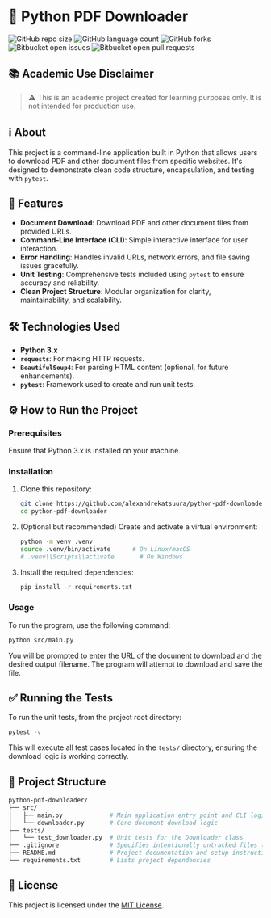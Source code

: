# 📝 Python PDF Downloader

![GitHub repo size](https://img.shields.io/github/repo-size/alexandrekatsuura/python-pdf-downloader?style=for-the-badge)
![GitHub language count](https://img.shields.io/github/languages/count/alexandrekatsuura/python-pdf-downloader?style=for-the-badge)
![GitHub forks](https://img.shields.io/github/forks/alexandrekatsuura/python-pdf-downloader?style=for-the-badge)
![Bitbucket open issues](https://img.shields.io/bitbucket/issues/alexandrekatsuura/python-pdf-downloader?style=for-the-badge)
![Bitbucket open pull requests](https://img.shields.io/bitbucket/pr-raw/alexandrekatsuura/python-pdf-downloader?style=for-the-badge)

## 📚 Academic Use Disclaimer

> ⚠️ This is an academic project created for learning purposes only.
> It is not intended for production use.

## ℹ️ About

This project is a command-line application built in Python that allows users to download PDF and other document files from specific websites. It's designed to demonstrate clean code structure, encapsulation, and testing with `pytest`.

## 🚀 Features

*   **Document Download**: Download PDF and other document files from provided URLs.
*   **Command-Line Interface (CLI)**: Simple interactive interface for user interaction.
*   **Error Handling**: Handles invalid URLs, network errors, and file saving issues gracefully.
*   **Unit Testing**: Comprehensive tests included using `pytest` to ensure accuracy and reliability.
*   **Clean Project Structure**: Modular organization for clarity, maintainability, and scalability.

## 🛠️ Technologies Used

*   **Python 3.x**
*   **`requests`**: For making HTTP requests.
*   **`BeautifulSoup4`**: For parsing HTML content (optional, for future enhancements).
*   **`pytest`**: Framework used to create and run unit tests.

## ⚙️ How to Run the Project

### Prerequisites

Ensure that Python 3.x is installed on your machine.

### Installation

1.  Clone this repository:

    ```bash
    git clone https://github.com/alexandrekatsuura/python-pdf-downloader
    cd python-pdf-downloader
    ```

2.  (Optional but recommended) Create and activate a virtual environment:

    ```bash
    python -m venv .venv
    source .venv/bin/activate      # On Linux/macOS
    # .venv\\Scripts\\activate       # On Windows
    ```

3.  Install the required dependencies:

    ```bash
    pip install -r requirements.txt
    ```

### Usage

To run the program, use the following command:

```bash
python src/main.py
```

You will be prompted to enter the URL of the document to download and the desired output filename. The program will attempt to download and save the file.

## ✅ Running the Tests

To run the unit tests, from the project root directory:

```bash
pytest -v
```

This will execute all test cases located in the `tests/` directory, ensuring the download logic is working correctly.

## 📁 Project Structure

```bash
python-pdf-downloader/
├── src/
│   ├── main.py             # Main application entry point and CLI logic
│   └── downloader.py       # Core document download logic
├── tests/
│   └── test_downloader.py  # Unit tests for the Downloader class
├── .gitignore              # Specifies intentionally untracked files to ignore by Git
├── README.md               # Project documentation and setup instructions
└── requirements.txt        # Lists project dependencies
```

## 📄 License

This project is licensed under the [MIT License](LICENSE).


